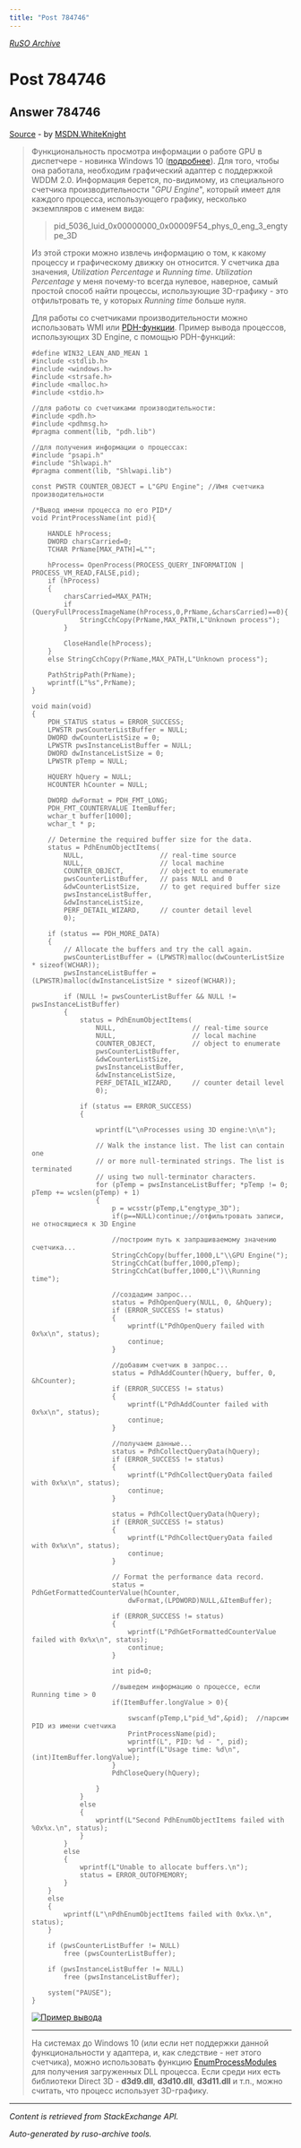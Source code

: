 ```yaml
---
title: "Post 784746"
---
```

<p><i><a href="https://github.com/MSDN-WhiteKnight/ruso-archive/">RuSO Archive</a></i></p>
<h1>Post 784746</h1>
<h2>Answer 784746</h2>
<p><a href="https://ru.stackoverflow.com/a/784746/">Source</a> - by <a href="https://ru.stackoverflow.com/users/240512/msdn-whiteknight">MSDN.WhiteKnight</a></p>
<blockquote>
<p>Функциональность просмотра информации о работе GPU в диспетчере - новинка Windows 10 (<a href="https://blogs.msdn.microsoft.com/directx/2017/07/21/gpus-in-the-task-manager/" rel="nofollow noreferrer">подробнее</a>). Для того, чтобы она работала, необходим графический адаптер с поддержкой WDDM 2.0. Информация берется, по-видимому, из специального счетчика производительности "<em>GPU Engine</em>", который имеет для каждого процесса, использующего графику, несколько экземпляров с именем вида:</p>

<blockquote>
  <p>pid_5036_luid_0x00000000_0x00009F54_phys_0_eng_3_engtype_3D</p>
</blockquote>

<p>Из этой строки можно извлечь информацию о том, к какому процессу и графическому движку он относится. У счетчика два значения, <em>Utilization Percentage</em> и <em>Running time</em>. <em>Utilization Percentage</em> у меня почему-то всегда нулевое, наверное, самый простой способ найти процессы, использующие 3D-графику - это отфильтровать те, у которых <em>Running time</em> больше нуля.</p>

<p>Для работы со счетчиками производительности можно использовать WMI или <a href="https://msdn.microsoft.com/en-us/library/windows/desktop/aa373214(v=vs.85).aspx" rel="nofollow noreferrer">PDH-функции</a>. Пример вывода процессов, использующих 3D Engine, с помощью PDH-функций:</p>

<pre><code>#define WIN32_LEAN_AND_MEAN 1
#include &lt;stdlib.h&gt;
#include &lt;windows.h&gt;
#include &lt;strsafe.h&gt;
#include &lt;malloc.h&gt;
#include &lt;stdio.h&gt;

//для работы со счетчиками производительности:
#include &lt;pdh.h&gt;
#include &lt;pdhmsg.h&gt;
#pragma comment(lib, "pdh.lib")

//для получения информации о процессах:
#include "psapi.h"
#include "Shlwapi.h"
#pragma comment(lib, "Shlwapi.lib")

const PWSTR COUNTER_OBJECT = L"GPU Engine"; //Имя счетчика производительности

/*Вывод имени процесса по его PID*/
void PrintProcessName(int pid){

    HANDLE hProcess;
    DWORD charsCarried=0;
    TCHAR PrName[MAX_PATH]=L"";

    hProcess= OpenProcess(PROCESS_QUERY_INFORMATION | PROCESS_VM_READ,FALSE,pid);
    if (hProcess) 
    {
        charsCarried=MAX_PATH;                          
        if (QueryFullProcessImageName(hProcess,0,PrName,&amp;charsCarried)==0){
            StringCchCopy(PrName,MAX_PATH,L"Unknown process");
        }

        CloseHandle(hProcess);
    }
    else StringCchCopy(PrName,MAX_PATH,L"Unknown process");

    PathStripPath(PrName);
    wprintf(L"%s",PrName);
}

void main(void)
{
    PDH_STATUS status = ERROR_SUCCESS;
    LPWSTR pwsCounterListBuffer = NULL;
    DWORD dwCounterListSize = 0;
    LPWSTR pwsInstanceListBuffer = NULL;
    DWORD dwInstanceListSize = 0;
    LPWSTR pTemp = NULL;

    HQUERY hQuery = NULL;
    HCOUNTER hCounter = NULL;

    DWORD dwFormat = PDH_FMT_LONG; 
    PDH_FMT_COUNTERVALUE ItemBuffer;
    wchar_t buffer[1000];
    wchar_t * p;

    // Determine the required buffer size for the data. 
    status = PdhEnumObjectItems(
        NULL,                   // real-time source
        NULL,                   // local machine
        COUNTER_OBJECT,         // object to enumerate
        pwsCounterListBuffer,   // pass NULL and 0
        &amp;dwCounterListSize,     // to get required buffer size
        pwsInstanceListBuffer, 
        &amp;dwInstanceListSize, 
        PERF_DETAIL_WIZARD,     // counter detail level
        0); 

    if (status == PDH_MORE_DATA) 
    {
        // Allocate the buffers and try the call again.
        pwsCounterListBuffer = (LPWSTR)malloc(dwCounterListSize * sizeof(WCHAR));
        pwsInstanceListBuffer = (LPWSTR)malloc(dwInstanceListSize * sizeof(WCHAR));

        if (NULL != pwsCounterListBuffer &amp;&amp; NULL != pwsInstanceListBuffer) 
        {
            status = PdhEnumObjectItems(
                NULL,                   // real-time source
                NULL,                   // local machine
                COUNTER_OBJECT,         // object to enumerate
                pwsCounterListBuffer, 
                &amp;dwCounterListSize,
                pwsInstanceListBuffer, 
                &amp;dwInstanceListSize, 
                PERF_DETAIL_WIZARD,     // counter detail level
                0); 

            if (status == ERROR_SUCCESS) 
            {                

                wprintf(L"\nProcesses using 3D engine:\n\n");

                // Walk the instance list. The list can contain one
                // or more null-terminated strings. The list is terminated
                // using two null-terminator characters.
                for (pTemp = pwsInstanceListBuffer; *pTemp != 0; pTemp += wcslen(pTemp) + 1) 
                {
                    p = wcsstr(pTemp,L"engtype_3D");
                    if(p==NULL)continue;//отфильтровать записи, не относящиеся к 3D Engine

                    //построим путь к запрашиваемому значению счетчика...
                    StringCchCopy(buffer,1000,L"\\GPU Engine(");
                    StringCchCat(buffer,1000,pTemp);
                    StringCchCat(buffer,1000,L")\\Running time");

                    //создадим запрос...
                    status = PdhOpenQuery(NULL, 0, &amp;hQuery);
                    if (ERROR_SUCCESS != status)
                    {
                        wprintf(L"PdhOpenQuery failed with 0x%x\n", status);
                        continue;
                    }

                    //добавим счетчик в запрос...
                    status = PdhAddCounter(hQuery, buffer, 0, &amp;hCounter);
                    if (ERROR_SUCCESS != status)
                    {
                        wprintf(L"PdhAddCounter failed with 0x%x\n", status);
                        continue;
                    }

                    //получаем данные...
                    status = PdhCollectQueryData(hQuery);
                    if (ERROR_SUCCESS != status)
                    {
                        wprintf(L"PdhCollectQueryData failed with 0x%x\n", status);
                        continue;
                    }

                    status = PdhCollectQueryData(hQuery);
                    if (ERROR_SUCCESS != status)
                    {
                        wprintf(L"PdhCollectQueryData failed with 0x%x\n", status);
                        continue;
                    }

                    // Format the performance data record.
                    status = PdhGetFormattedCounterValue(hCounter,
                        dwFormat,(LPDWORD)NULL,&amp;ItemBuffer);

                    if (ERROR_SUCCESS != status)
                    {
                        wprintf(L"PdhGetFormattedCounterValue failed with 0x%x\n", status);
                        continue;
                    }                                       

                    int pid=0;  

                    //выведем информацию о процессе, если Running time &gt; 0
                    if(ItemBuffer.longValue &gt; 0){                       

                        swscanf(pTemp,L"pid_%d",&amp;pid);  //парсим PID из имени счетчика                                              
                        PrintProcessName(pid);
                        wprintf(L", PID: %d - ", pid);
                        wprintf(L"Usage time: %d\n",(int)ItemBuffer.longValue);                     
                    }
                    PdhCloseQuery(hQuery);

                }
            }
            else 
            {
                wprintf(L"Second PdhEnumObjectItems failed with %0x%x.\n", status);
            }
        } 
        else 
        {
            wprintf(L"Unable to allocate buffers.\n");
            status = ERROR_OUTOFMEMORY;
        }
    } 
    else 
    {
        wprintf(L"\nPdhEnumObjectItems failed with 0x%x.\n", status);
    }

    if (pwsCounterListBuffer != NULL) 
        free (pwsCounterListBuffer);

    if (pwsInstanceListBuffer != NULL) 
        free (pwsInstanceListBuffer);

    system("PAUSE");
}
</code></pre>

<p><a href="https://i.stack.imgur.com/6DjY7.png" rel="nofollow noreferrer"><img src="https://i.stack.imgur.com/6DjY7.png" alt="Пример вывода"></a></p>

<hr>

<p>На системах до Windows 10 (или если нет поддержки данной функциональности у адаптера, и, как следствие - нет этого счетчика), можно использовать функцию <a href="https://msdn.microsoft.com/en-us/library/windows/desktop/ms682631(v=vs.85).aspx" rel="nofollow noreferrer">EnumProcessModules</a> для получения загруженных DLL процесса. Если среди них есть библиотеки Direct 3D - <strong>d3d9.dll</strong>, <strong>d3d10.dll</strong>, <strong>d3d11.dll</strong> и т.п., можно считать, что процесс использует 3D-графику.</p>

</blockquote>
<hr/>
<p><i>Content is retrieved from StackExchange API. </i></p>
<p><i>Auto-generated by ruso-archive tools. </i></p>
